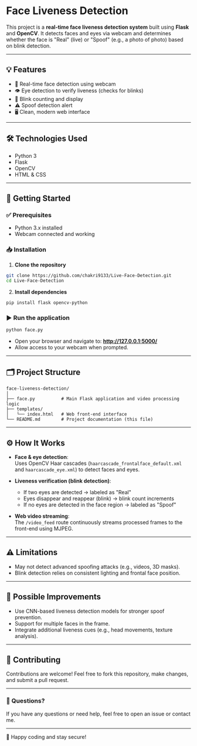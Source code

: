 # Face Liveness Detection

This project is a **real-time face liveness detection system** built using **Flask** and **OpenCV**. It detects faces and eyes via webcam and determines whether the face is "Real" (live) or "Spoof" (e.g., a photo of photo) based on blink detection.

---

## 💡 Features

- 🎥 Real-time face detection using webcam
- 👁️ Eye detection to verify liveness (checks for blinks)
- 🔄 Blink counting and display
- ⚠️ Spoof detection alert
- 🖥️ Clean, modern web interface

---

## 🛠️ Technologies Used

- Python 3
- Flask
- OpenCV
- HTML & CSS

---

## 🚀 Getting Started

### ✅ Prerequisites

- Python 3.x installed
- Webcam connected and working

### 📥 Installation

1. **Clone the repository**

```bash
git clone https://github.com/chakri9133/Live-Face-Detection.git
cd Live-Face-Detection
```

2. **Install dependencies**

```bash
pip install flask opencv-python
```

### ▶️ Run the application

```bash
python face.py
```

- Open your browser and navigate to: **http://127.0.0.1:5000/**
- Allow access to your webcam when prompted.

---

## 🗂️ Project Structure

```
face-liveness-detection/
│
├── face.py          # Main Flask application and video processing logic
├── templates/
│   └── index.html   # Web front-end interface
└── README.md        # Project documentation (this file)
```

---

## ⚙️ How It Works

- **Face & eye detection**:  
  Uses OpenCV Haar cascades (`haarcascade_frontalface_default.xml` and `haarcascade_eye.xml`) to detect faces and eyes.

- **Liveness verification (blink detection)**:  
  - If two eyes are detected → labeled as "Real"
  - Eyes disappear and reappear (blink) → blink count increments
  - If no eyes are detected in the face region → labeled as "Spoof"

- **Web video streaming**:  
  The `/video_feed` route continuously streams processed frames to the front-end using MJPEG.

---

## ⚠️ Limitations

- May not detect advanced spoofing attacks (e.g., videos, 3D masks).
- Blink detection relies on consistent lighting and frontal face position.

---

## 🌟 Possible Improvements

- Use CNN-based liveness detection models for stronger spoof prevention.
- Support for multiple faces in the frame.
- Integrate additional liveness cues (e.g., head movements, texture analysis).

---

## 🤝 Contributing

Contributions are welcome! Feel free to fork this repository, make changes, and submit a pull request.

---

### 💬 Questions?

If you have any questions or need help, feel free to open an issue or contact me.

---

🚀 Happy coding and stay secure!
